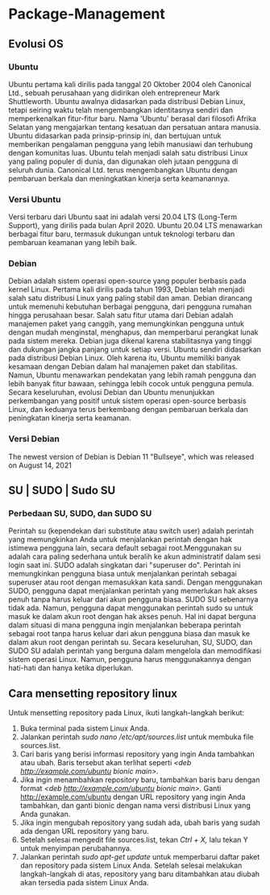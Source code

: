 # Package-Management 
## Evolusi OS
### Ubuntu
Ubuntu pertama kali dirilis pada tanggal 20 Oktober 2004 oleh Canonical Ltd., sebuah perusahaan yang didirikan oleh entrepreneur Mark Shuttleworth. Ubuntu awalnya didasarkan pada distribusi Debian Linux, tetapi seiring waktu telah mengembangkan identitasnya sendiri dan memperkenalkan fitur-fitur baru.
Nama 'Ubuntu' berasal dari filosofi Afrika Selatan yang mengajarkan tentang kesatuan dan persatuan antara manusia. Ubuntu didasarkan pada prinsip-prinsip ini, dan bertujuan untuk memberikan pengalaman pengguna yang lebih manusiawi dan terhubung dengan komunitas luas.
Ubuntu telah menjadi salah satu distribusi Linux yang paling populer di dunia, dan digunakan oleh jutaan pengguna di seluruh dunia. Canonical Ltd. terus mengembangkan Ubuntu dengan pembaruan berkala dan meningkatkan kinerja serta keamanannya.
### Versi Ubuntu
Versi terbaru dari Ubuntu saat ini adalah versi 20.04 LTS (Long-Term Support), yang dirilis pada bulan April 2020. Ubuntu 20.04 LTS menawarkan berbagai fitur baru, termasuk dukungan untuk teknologi terbaru dan pembaruan keamanan yang lebih baik.
### Debian
Debian adalah sistem operasi open-source yang populer berbasis pada kernel Linux. Pertama kali dirilis pada tahun 1993, Debian telah menjadi salah satu distribusi Linux yang paling stabil dan aman. Debian dirancang untuk memenuhi kebutuhan berbagai pengguna, dari pengguna rumahan hingga perusahaan besar.
Salah satu fitur utama dari Debian adalah manajemen paket yang canggih, yang memungkinkan pengguna untuk dengan mudah menginstal, menghapus, dan memperbarui perangkat lunak pada sistem mereka. Debian juga dikenal karena stabilitasnya yang tinggi dan dukungan jangka panjang untuk setiap versi.
Ubuntu sendiri didasarkan pada distribusi Debian Linux. Oleh karena itu, Ubuntu memiliki banyak kesamaan dengan Debian dalam hal manajemen paket dan stabilitas. Namun, Ubuntu menawarkan pendekatan yang lebih ramah pengguna dan lebih banyak fitur bawaan, sehingga lebih cocok untuk pengguna pemula.
Secara keseluruhan, evolusi Debian dan Ubuntu menunjukkan perkembangan yang positif untuk sistem operasi open-source berbasis Linux, dan keduanya terus berkembang dengan pembaruan berkala dan peningkatan kinerja serta keamanan.
### Versi Debian
The newest version of Debian is Debian 11 "Bullseye", which was released on August 14, 2021
## SU | SUDO | Sudo SU
### Perbedaan SU, SUDO, dan SUDO SU
Perintah su (kependekan dari substitute atau switch user) adalah perintah yang memungkinkan Anda untuk menjalankan perintah dengan hak istimewa pengguna lain, secara default sebagai root.Menggunakan su adalah cara paling sederhana untuk beralih ke akun administratif dalam sesi login saat ini.
SUDO adalah singkatan dari "superuser do". Perintah ini memungkinkan pengguna biasa untuk menjalankan perintah sebagai superuser atau root dengan memasukkan kata sandi. Dengan menggunakan SUDO, pengguna dapat menjalankan perintah yang memerlukan hak akses penuh tanpa harus keluar dari akun pengguna biasa.
SUDO SU sebenarnya tidak ada. Namun, pengguna dapat menggunakan perintah sudo su untuk masuk ke dalam akun root dengan hak akses penuh. Hal ini dapat berguna dalam situasi di mana pengguna ingin menjalankan beberapa perintah sebagai root tanpa harus keluar dari akun pengguna biasa dan masuk ke dalam akun root dengan perintah su.
Secara keseluruhan, SU, SUDO, dan SUDO SU adalah perintah yang berguna dalam mengelola dan memodifikasi sistem operasi Linux. Namun, pengguna harus menggunakannya dengan hati-hati dan hanya ketika diperlukan.
## Cara mensetting repository linux
Untuk mensetting repository pada Linux, ikuti langkah-langkah berikut:
1.	Buka terminal pada sistem Linux Anda.
2.	Jalankan perintah *sudo nano /etc/apt/sources.list* untuk membuka file sources.list.
3.	Cari baris yang berisi informasi repository yang ingin Anda tambahkan atau ubah. Baris tersebut akan terlihat seperti *<deb <http://example.com/ubuntu> bionic main>.*
4.	Jika ingin menambahkan repository baru, tambahkan baris baru dengan format *<deb <http://example.com/ubuntu> bionic main>.* Ganti http://example.com/ubuntu dengan URL repository yang ingin Anda tambahkan, dan ganti bionic dengan nama versi distribusi Linux yang Anda gunakan.
5.	Jika ingin mengubah repository yang sudah ada, ubah baris yang sudah ada dengan URL repository yang baru.
6.	Setelah selesai mengedit file sources.list, tekan *Ctrl + X,* lalu tekan Y untuk menyimpan perubahannya.
7.	Jalankan perintah *sudo apt-get update* untuk memperbarui daftar paket dan repository pada sistem Linux Anda.
Setelah selesai melakukan langkah-langkah di atas, repository yang baru ditambahkan atau diubah akan tersedia pada sistem Linux Anda.
